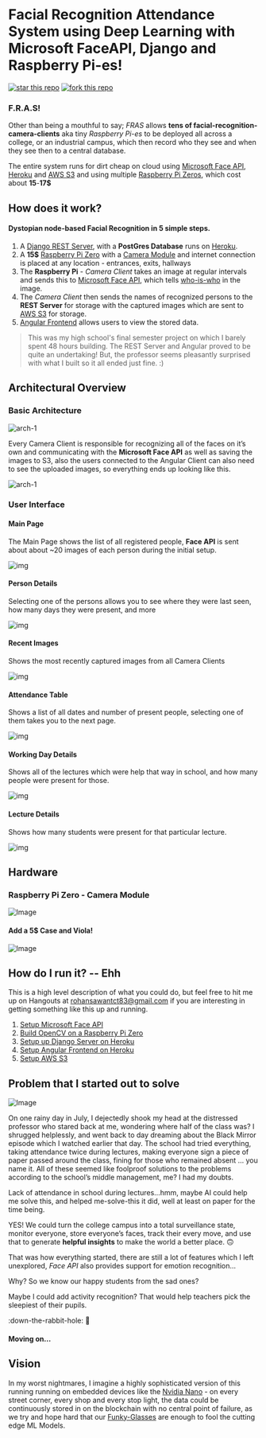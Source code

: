 # Facial Recognition Attendance System using Deep Learning with Microsoft FaceAPI, Django and Raspberry Pi-es! 
[![star this repo](http://githubbadges.com/star.svg?user=CT83&repo=Facial-Recognition-Attendance-System&style=flat)](https://github.com/CT83/Facial-Recognition-Attendance-System)
[![fork this repo](http://githubbadges.com/fork.svg?user=CT83&repo=Facial-Recognition-Attendance-System&style=flat)](https://github.com/CT83/Facial-Recognition-Attendance-System/fork)
### F.R.A.S!

Other than being a mouthful to say; 
_FRAS_ allows **tens of facial-recognition-camera-clients** aka tiny *Raspberry Pi-es* to be deployed all across a college, 
or an industrial campus, which then record who they see and when they see then to a central database.

The entire system runs for dirt cheap on cloud using [Microsoft Face API](https://azure.microsoft.com/en-us/services/cognitive-services/face), [Heroku](https://fras-1.herokuapp.com) and [AWS S3](https://aws.amazon.com/s3) and using multiple [Raspberry Pi Zeros](https://www.raspberrypi.org/products/raspberry-pi-zero), which cost about **15**-**17$**

## How does it work? 

#### Dystopian node-based Facial Recognition in 5 simple steps.

1. A [Django REST Server](<https://github.com/CT83/Facial-Recognition-Attendance-System/tree/master/django-server>), with a **PostGres Database** runs on [Heroku](https://fras-1.herokuapp.com).
2. A **15$** [Raspberry Pi Zero](https://www.raspberrypi.org/products/raspberry-pi-zero) with a [Camera Module](https://www.raspberrypi.org/products/camera-module-v2) and internet connection is placed at any location - entrances, exits, hallways
3. The **Raspberry Pi** - *Camera Client* takes an image at regular intervals and sends this to [Microsoft Face API](https://azure.microsoft.com/en-us/services/cognitive-services/face), which tells <u>who-is-who</u> in the image.
4. The *Camera Client* then sends the names of recognized persons to the **REST Server** for storage with the captured images which are sent to [AWS S3](https://aws.amazon.com/s3) for storage.
5. [Angular Frontend](https://fras-ui.herokuapp.com) allows users to view the stored data.

> This was my high school's final semester project on which I barely spent 48 hours building. The REST Server and 
Angular proved to be quite an undertaking! But, the professor seems pleasantly surprised with what 
I built so it all ended just fine. :)

## Architectural Overview

### Basic Architecture

![arch-1](images/fras-architecture.svg)

Every Camera Client is responsible for recognizing all of the faces on it’s own and communicating with the **Microsoft Face API** as well as saving the images to S3, also the users connected to the Angular Client can also need to see the uploaded images, so everything ends up looking like this.

![arch-1](images/fras-architecture-2.svg)

### User Interface

#### Main Page

The Main Page shows the list of all registered people, **Face API** is sent about about ~20 images of each person during the initial setup. 

![img](images/ui-1.jpg)

#### Person Details

Selecting one of the persons allows you to see where they were last seen, how many days they were present, and more

![img](images/ui-2.jpg)

#### Recent Images

Shows the most recently captured images from all Camera Clients

![img](images/ui-7.png)

#### Attendance Table  

Shows a list of all dates and number of present people, selecting one of them takes you to the next page.

![img](images/ui-4.png)

#### Working Day Details

Shows all of the lectures which were help that way in school, and how many people were present for those.

![img](images/ui-5.png)

#### Lecture Details

Shows how many students were present for that particular lecture.

![img](images/ui-6.png)

## Hardware

### Raspberry Pi Zero - Camera Module

![Image](images/camera-client.JPG)

#### Add a 5$ Case and Viola!

![Image](images/camera-case.jpg)

## How do I run it? -- Ehh

This is a high level description of what you could do, but feel free to hit me up on Hangouts at rohansawantct83@gmail.com if you are interesting in getting something like this up and running.
1. [Setup Microsoft Face API](https://docs.microsoft.com/en-us/azure/cognitive-services/Face/Tutorials/FaceAPIinPythonTutorial) 
2. [Build OpenCV on a Raspberry Pi Zero](https://www.pyimagesearch.com/2015/12/14/installing-opencv-on-your-raspberry-pi-zero)
3. [Setup up Django Server on Heroku](https://devcenter.heroku.com/articles/deploying-python)
4. [Setup Angular Frontend on Heroku](https://medium.com/@hellotunmbi/how-to-deploy-angular-application-to-heroku-1d56e09c5147)
5. [Setup AWS S3](https://www.whizlabs.com/blog/aws-s3/)

## Problem that I started out to solve

![Image](images/no-success.gif)

On one rainy day in July, I dejectedly shook my head at the distressed professor who stared back at me, wondering where half of the class was? I shrugged helplessly, and went back to day dreaming about the Black Mirror episode which I watched earlier that day. The school had tried everything, taking attendance twice during lectures, making everyone sign a piece of paper passed around the class, fining for those who remained absent … you name it. All of these seemed like foolproof solutions to the problems according to the school’s middle management, me? I had my doubts. 

Lack of attendance in school during lectures…hmm, maybe AI could help me solve this, and helped me-solve-this it did, well at least on paper for the time being. 

YES! We could turn the college campus into a total surveillance state, monitor everyone, store everyone’s faces, track their every move, and use that to generate **helpful insights** to make the world a better place. 🙃

That was how everything started, there are still a lot of features which I left unexplored, *Face API* also provides support for emotion recognition…

Why? So we know our happy students from the sad ones? 

Maybe I could add activity recognition? That would help teachers pick the sleepiest of their pupils.

:down-the-rabbit-hole: 🐇

#### Moving on…



## Vision

In my worst nightmares, I imagine a highly sophisticated version of this running running on embedded devices like the [Nvidia Nano](https://www.nvidia.com/en-us/autonomous-machines/embedded-systems/jetson-nano/) - on every street corner, every shop and every stop light, the data could be continuously stored in on the blockchain with no central point of failure, as we try and hope hard that our [Funky-Glasses](https://www.theverge.com/2016/11/3/13507542/facial-recognition-glasses-trick-impersonate-fool) are enough to fool the cutting edge ML Models.   




